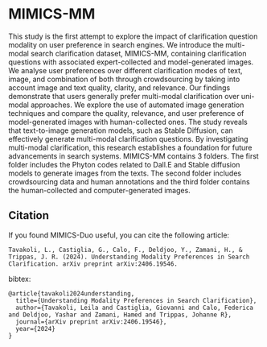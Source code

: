 # MIMICS-MM
This study is the first attempt to explore the impact of clarification question modality on user preference in search engines. We introduce the multi-modal search clarification dataset, MIMICS-MM, containing clarification questions with associated expert-collected and model-generated images. We analyse user preferences over different clarification modes of text, image, and combination of both through crowdsourcing by taking into account image and text quality, clarity, and relevance. Our findings demonstrate that users generally prefer multi-modal clarification over uni-modal approaches. We explore the use of automated image generation techniques and compare the quality, relevance, and user preference of model-generated images with human-collected ones. The study reveals that text-to-image generation models, such as Stable Diffusion, can effectively generate multi-modal clarification questions. By investigating multi-modal clarification, this research establishes a foundation for future advancements in search systems.
MIMICS-MM contains 3 folders. The first folder includes the Phyton codes related to Dall.E and Stable diffusion models to generate images from the texts. The second folder includes crowdsourcing data and human annotations and the third folder contains the human-collected and computer-generated images. 

## Citation
If you found MIMICS-Duo useful, you can cite the following article:
```
Tavakoli, L., Castiglia, G., Calo, F., Deldjoo, Y., Zamani, H., & Trippas, J. R. (2024). Understanding Modality Preferences in Search Clarification. arXiv preprint arXiv:2406.19546.
```

bibtex:
```
@article{tavakoli2024understanding,
  title={Understanding Modality Preferences in Search Clarification},
  author={Tavakoli, Leila and Castiglia, Giovanni and Calo, Federica and Deldjoo, Yashar and Zamani, Hamed and Trippas, Johanne R},
  journal={arXiv preprint arXiv:2406.19546},
  year={2024}
}
```
